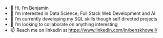 - 👋 Hi, I’m Benjamin
- 👀 I’m interested in Data Science, Full Stack Web Development and AI
- 🌱 I’m currently developing my SQL skills though self directed projects
- 💞️ I’m looking to collaborate on anything interesting
- 📫 Reach me on linkedIn at https://www.linkedin.com/in/benskhowell/


